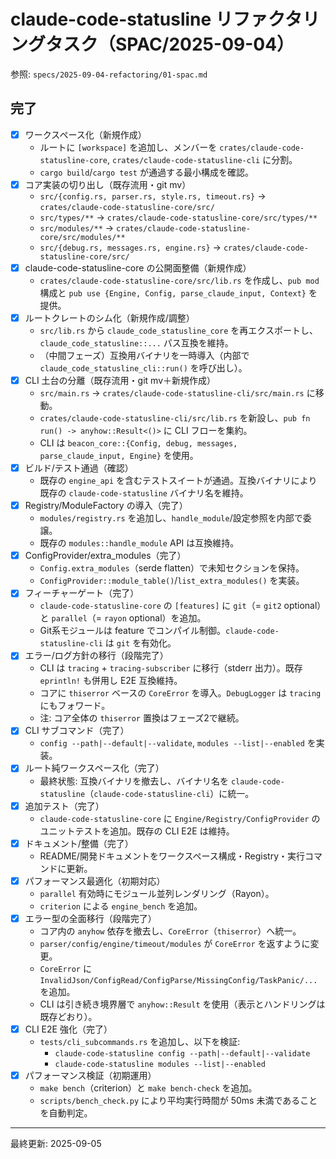 # claude-code-statusline リファクタリングタスク（SPAC/2025-09-04）

参照: `specs/2025-09-04-refactoring/01-spac.md`

## 完了
- [x] ワークスペース化（新規作成）
  - ルートに `[workspace]` を追加し、メンバーを `crates/claude-code-statusline-core`, `crates/claude-code-statusline-cli` に分割。
  - `cargo build`/`cargo test` が通過する最小構成を確認。
- [x] コア実装の切り出し（既存流用・git mv）
  - `src/{config.rs, parser.rs, style.rs, timeout.rs}` → `crates/claude-code-statusline-core/src/`
  - `src/types/**` → `crates/claude-code-statusline-core/src/types/**`
  - `src/modules/**` → `crates/claude-code-statusline-core/src/modules/**`
  - `src/{debug.rs, messages.rs, engine.rs}` → `crates/claude-code-statusline-core/src/`
- [x] claude-code-statusline-core の公開面整備（新規作成）
  - `crates/claude-code-statusline-core/src/lib.rs` を作成し、`pub mod` 構成と `pub use {Engine, Config, parse_claude_input, Context}` を提供。
- [x] ルートクレートのシム化（新規作成/調整）
  - `src/lib.rs` から `claude_code_statusline_core` を再エクスポートし、`claude_code_statusline::...` パス互換を維持。
  - （中間フェーズ）互換用バイナリを一時導入（内部で `claude_code_statusline_cli::run()` を呼び出し）。
- [x] CLI 土台の分離（既存流用・git mv＋新規作成）
  - `src/main.rs` → `crates/claude-code-statusline-cli/src/main.rs` に移動。
  - `crates/claude-code-statusline-cli/src/lib.rs` を新設し、`pub fn run() -> anyhow::Result<()>` に CLI フローを集約。
  - CLI は `beacon_core::{Config, debug, messages, parse_claude_input, Engine}` を使用。
- [x] ビルド/テスト通過（確認）
  - 既存の `engine_api` を含むテストスイートが通過。互換バイナリにより既存の `claude-code-statusline` バイナリ名を維持。
- [x] Registry/ModuleFactory の導入（完了）
  - `modules/registry.rs` を追加し、`handle_module`/設定参照を内部で委譲。
  - 既存の `modules::handle_module` API は互換維持。
- [x] ConfigProvider/extra_modules（完了）
  - `Config.extra_modules`（serde flatten）で未知セクションを保持。
  - `ConfigProvider::module_table()`/`list_extra_modules()` を実装。
- [x] フィーチャーゲート（完了）
  - `claude-code-statusline-core` の `[features]` に `git`（= `git2` optional）と `parallel`（= `rayon` optional）を追加。
  - Git系モジュールは feature でコンパイル制御。`claude-code-statusline-cli` は `git` を有効化。
- [x] エラー/ログ方針の移行（段階完了）
  - CLI は `tracing` + `tracing-subscriber` に移行（stderr 出力）。既存 `eprintln!` も併用し E2E 互換維持。
  - コアに `thiserror` ベースの `CoreError` を導入。`DebugLogger` は `tracing` にもフォワード。
  - 注: コア全体の `thiserror` 置換はフェーズ2で継続。
- [x] CLI サブコマンド（完了）
  - `config --path|--default|--validate`, `modules --list|--enabled` を実装。
- [x] ルート純ワークスペース化（完了）
  - 最終状態: 互換バイナリを撤去し、バイナリ名を `claude-code-statusline`（`claude-code-statusline-cli`）に統一。
- [x] 追加テスト（完了）
  - `claude-code-statusline-core` に `Engine/Registry/ConfigProvider` のユニットテストを追加。既存の CLI E2E は維持。
- [x] ドキュメント/整備（完了）
  - README/開発ドキュメントをワークスペース構成・Registry・実行コマンドに更新。
- [x] パフォーマンス最適化（初期対応）
  - `parallel` 有効時にモジュール並列レンダリング（Rayon）。
  - `criterion` による `engine_bench` を追加。
- [x] エラー型の全面移行（段階完了）
  - コア内の `anyhow` 依存を撤去し、`CoreError`（`thiserror`）へ統一。
  - `parser/config/engine/timeout/modules` が `CoreError` を返すように変更。
  - `CoreError` に `InvalidJson/ConfigRead/ConfigParse/MissingConfig/TaskPanic/...` を追加。
  - CLI は引き続き境界層で `anyhow::Result` を使用（表示とハンドリングは既存どおり）。
- [x] CLI E2E 強化（完了）
  - `tests/cli_subcommands.rs` を追加し、以下を検証:
    - `claude-code-statusline config --path|--default|--validate`
    - `claude-code-statusline modules --list|--enabled`
- [x] パフォーマンス検証（初期運用）
  - `make bench`（criterion）と `make bench-check` を追加。
  - `scripts/bench_check.py` により平均実行時間が 50ms 未満であることを自動判定。

---
最終更新: 2025-09-05
